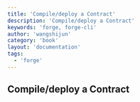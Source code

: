 ```yaml
---
title: 'Compile/deploy a Contract'
description: 'Compile/deploy a Contract'
keywords: 'forge, forge-cli'
author: 'wangshijun'
category: 'book'
layout: 'documentation'
tags:
  - 'forge'
---
```


## Compile/deploy a Contract
